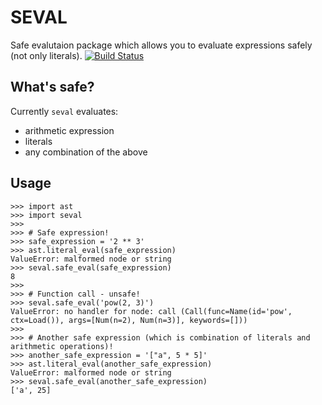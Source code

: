 SEVAL
=====

Safe evalutaion package which allows you to evaluate expressions safely (not only literals).
[![Build Status](https://travis-ci.org/DanielSolomon/seval.svg?branch=master)](https://travis-ci.org/DanielSolomon/seval)

What's safe?
------------

Currently `seval` evaluates:

* arithmetic expression
* literals
* any combination of the above

Usage
-----
```
>>> import ast
>>> import seval
>>>
>>> # Safe expression!
>>> safe_expression = '2 ** 3'
>>> ast.literal_eval(safe_expression)
ValueError: malformed node or string
>>> seval.safe_eval(safe_expression)
8
>>>
>>> # Function call - unsafe!
>>> seval.safe_eval('pow(2, 3)')
ValueError: no handler for node: call (Call(func=Name(id='pow', ctx=Load()), args=[Num(n=2), Num(n=3)], keywords=[]))
>>>
>>> # Another safe expression (which is combination of literals and arithmetic operations)!
>>> another_safe_expression = '["a", 5 * 5]'
>>> ast.literal_eval(another_safe_expression)
ValueError: malformed node or string
>>> seval.safe_eval(another_safe_expression)
['a', 25]
```